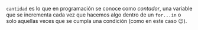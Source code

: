 `cantidad` es lo que en programación se conoce como _contador_, una variable que se incrementa cada vez que hacemos algo dentro de un `for...in` o solo aquellas veces que se cumpla una condición (como en este caso :wink:).